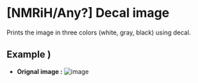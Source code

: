 # [NMRiH/Any?] Decal image
Prints the image in three colors (white, gray, black) using decal.

## Example )

* **Orignal image :**
  ![image](https://github.com/user-attachments/assets/75c63c99-cb53-41d4-baa3-bfe270a2f5f2)
